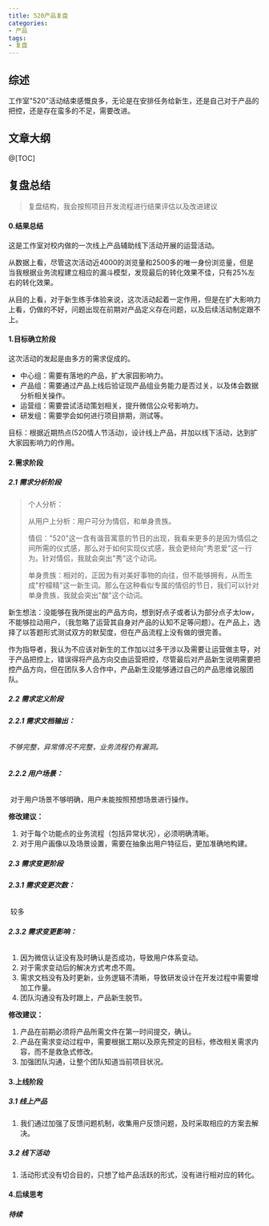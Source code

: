 ```yaml
---
title: 520产品复盘
categories:
- 产品
tags:
- 复盘
---
```




## **综述**

工作室"520"活动结束感慨良多，无论是在安排任务给新生，还是自己对于产品的把控，还是存在蛮多的不足，需要改进。

##  **文章大纲**

@[TOC]





##  **复盘总结**

> 复盘结构，我会按照项目开发流程进行结果评估以及改进建议

#### **0.结果总结**

这是工作室对校内做的一次线上产品辅助线下活动开展的运营活动。

从数据上看，尽管这次活动近4000的浏览量和2500多的唯一身份浏览量，但是当我根据业务流程建立相应的漏斗模型，发现最后的转化效果不佳，只有25%左右的转化效果。

从目的上看，对于新生练手体验来说，这次活动起着一定作用，但是在扩大影响力上看，仍做的不好，问题出现在前期对产品定义存在问题，以及后续活动制定跟不上。



####  **1.目标确立阶段**

这次活动的发起是由多方的需求促成的。

- 中心组：需要有落地的产品，扩大家园影响力。
- 产品组：需要通过产品上线后验证现产品组业务能力是否过关，以及体会数据分析相关操作。
- 运营组：需要尝试活动策划相关，提升微信公众号影响力。
- 研发组：需要学会如何进行项目排期，测试等。

目标：根据近期热点(520情人节活动)，设计线上产品，并加以线下活动，达到扩大家园影响力的作用。



####  **2.需求阶段**

#####  **2.1 需求分析阶段**

> 个人分析：
>
> 从用户上分析：用户可分为情侣，和单身贵族。
>
> 情侣："520"这一含有谐音寓意的节日的出现，我看来更多的是因为情侣之间所需的仪式感，那么对于如何实现仪式感，我会更倾向"秀恩爱"这一行为。针对情侣，我就会突出"秀"这个动词。
>
> 单身贵族：相对的，正因为有对美好事物的向往，但不能够拥有，从而生成"柠檬精"这一新生词。那么在这种看似专属的情侣的节日，我们可以针对单身贵族，我就会突出"酸"这个动词。

新生想法：没能够在我所提出的产品方向，想到好点子或者认为部分点子太low，不能够拉动用户，（我忽略了运营其自身对产品的认知不足等问题）。在产品上，选择了以答题形式测试双方的默契度，但在产品流程上没有做的很完善。

作为指导者，我认为不应该对新生的工作加以过多干涉以及需要让运营做主导，对于产品把控上，错误得将产品方向交由运营把控，尽管最后对产品新生说明需要把控产品方向，但在团队多人合作中，产品新生没能够通过自己的产品思维说服团队。

#####  **2.2 需求定义阶段**

######  **2.2.1 需求文档输出：**

###### 		不够完整，异常情况不完整，业务流程仍有漏洞。

######  **2.2.2 用户场景：**

​		对于用户场景不够明确，用户未能按照预想场景进行操作。

**修改建议：**

1. 对于每个功能点的业务流程（包括异常状况），必须明确清晰。
2. 对于用户画像以及场景设置，需要在抽象出用户特征后，更加准确地构建。



#####  **2.3 需求变更阶段**

######  **2.3.1 需求变更次数：**

​		较多

######  **2.3.2 需求变更影响：**

1. 因为微信认证没有及时确认是否成功，导致用户体系变动。
2. 对于需求变动后的解决方式考虑不周。
3. 需求文档没有及时更新，业务逻辑不清晰，导致研发设计在开发过程中需要增加工作量。
4. 团队沟通没有及时跟上，产品新生脱节。

**修改建议：**		

1. 产品在前期必须将产品所需文件在第一时间提交，确认。
2. 产品在需求变动过程中，需要根据工期以及原先预定的目标，修改相关需求内容，而不是救急式修改。
3. 加强团队沟通，让整个团队知道当前项目状况。



####  **3.上线阶段**

#####  **3.1 线上产品**

1. 我们通过加强了反馈问题机制，收集用户反馈问题，及时采取相应的方案去解决。

##### **3.2 线下活动**

1. 活动形式没有切合目的，只想了给产品活跃的形式，没有进行相对应的转化。



#### **4.后续思考**

#####   待续



##### 